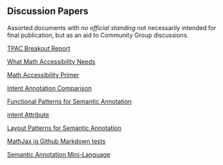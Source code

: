 ## Discussion Papers

Assorted documents with _no official standing_ not necessarily
intended for final publication, but as an aid to Community Group
discussions.


[TPAC Breakout Report](TPAC-OverView)

[What Math Accessibility Needs](a11y-needs)

[Math Accessibility Primer](accessibility)

[Intent Annotation Comparison](comparison)

[Functional Patterns for Semantic Annotation](function-semantics)

[intent Attribute](intent)

[Layout Patterns for Semantic Annotation](layout-semantics)

[MathJax ig Github Markdown tests](mjtest)

[Semantic Annotation Mini-Language](semantics-mini)


